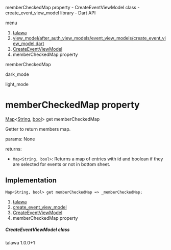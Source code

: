 




memberCheckedMap property - CreateEventViewModel class - create\_event\_view\_model library - Dart API







menu

1. [talawa](../../index.html)
2. [view\_model/after\_auth\_view\_models/event\_view\_models/create\_event\_view\_model.dart](../../file-___home_harshil_Desktop_open-source_palisadoes_talawa_lib_view_model_after_auth_view_models_event_view_models_create_event_view_model/)
3. [CreateEventViewModel](../../file-___home_harshil_Desktop_open-source_palisadoes_talawa_lib_view_model_after_auth_view_models_event_view_models_create_event_view_model/CreateEventViewModel-class.html)
4. memberCheckedMap property

memberCheckedMap


dark\_mode

light\_mode




# memberCheckedMap property


[Map](https://api.flutter.dev/flutter/dart-core/Map-class.html)<[String](https://api.flutter.dev/flutter/dart-core/String-class.html), [bool](https://api.flutter.dev/flutter/dart-core/bool-class.html)>
get
memberCheckedMap

Getter to return members map.

params:
None

returns:

* `Map<String, bool>`: Returns a map of entries with id and boolean if they are
  selected for events or not in bottom sheet.

## Implementation

```
Map<String, bool> get memberCheckedMap => _memberCheckedMap;
```


 


1. [talawa](../../index.html)
2. [create\_event\_view\_model](../../file-___home_harshil_Desktop_open-source_palisadoes_talawa_lib_view_model_after_auth_view_models_event_view_models_create_event_view_model/)
3. [CreateEventViewModel](../../file-___home_harshil_Desktop_open-source_palisadoes_talawa_lib_view_model_after_auth_view_models_event_view_models_create_event_view_model/CreateEventViewModel-class.html)
4. memberCheckedMap property

##### CreateEventViewModel class





talawa
1.0.0+1






